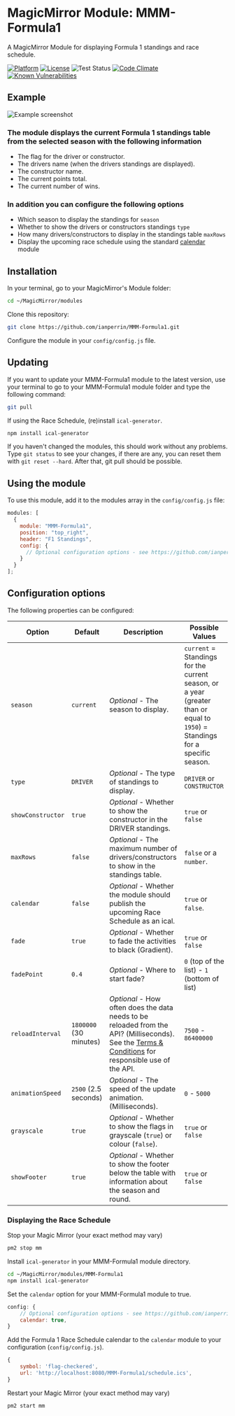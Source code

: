 # MagicMirror Module: MMM-Formula1

A MagicMirror Module for displaying Formula 1 standings and race schedule.

[![Platform](https://img.shields.io/badge/platform-MagicMirror-informational)](https://MagicMirror.builders)
[![License](https://img.shields.io/badge/license-MIT-informational)](https://raw.githubusercontent.com/ianperrin/MMM-Formula1/master/LICENSE)
![Test Status](https://github.com/ianperrin/MMM-Formula1/actions/workflows/node.js.yml/badge.svg)
[![Code Climate](https://codeclimate.com/github/ianperrin/MMM-Formula1/badges/gpa.svg)](https://codeclimate.com/github/ianperrin/MMM-Formula1)
[![Known Vulnerabilities](https://snyk.io/test/github/ianperrin/MMM-Formula1/badge.svg)](https://snyk.io/test/github/ianperrin/MMM-Formula1)

## Example

![Example screenshot](.github/example.png)

### The module displays the current Formula 1 standings table from the selected season with the following information

- The flag for the driver or constructor.
- The drivers name (when the drivers standings are displayed).
- The constructor name.
- The current points total.
- The current number of wins.

### In addition you can configure the following options

- Which season to display the standings for `season`
- Whether to show the drivers or constructors standings `type`
- How many drivers/constructors to display in the standings table `maxRows`
- Display the upcoming race schedule using the standard [calendar](https://github.com/MichMich/MagicMirror/tree/develop/modules/default/calendar) module

## Installation

In your terminal, go to your MagicMirror's Module folder:

```bash
cd ~/MagicMirror/modules
```

Clone this repository:

```bash
git clone https://github.com/ianperrin/MMM-Formula1.git
```

Configure the module in your `config/config.js` file.

## Updating

If you want to update your MMM-Formula1 module to the latest version, use your terminal to go to your MMM-Formula1 module folder and type the following command:

```bash
git pull
```

If using the Race Schedule, (re)install `ical-generator`.

```bash
npm install ical-generator
```

If you haven't changed the modules, this should work without any problems.
Type `git status` to see your changes, if there are any, you can reset them with `git reset --hard`. After that, git pull should be possible.

## Using the module

To use this module, add it to the modules array in the `config/config.js` file:

```javascript
modules: [
  {
    module: "MMM-Formula1",
    position: "top_right",
    header: "F1 Standings",
    config: {
      // Optional configuration options - see https://github.com/ianperrin/MMM-Formula1#configuration-options
    }
  }
];
```

## Configuration options

The following properties can be configured:

| **Option**        | **Default**            | **Description**                                                                                                                                                                    | **Possible Values**                                                                                                          |
| ----------------- | ---------------------- | ---------------------------------------------------------------------------------------------------------------------------------------------------------------------------------- | ---------------------------------------------------------------------------------------------------------------------------- |
| `season`          | `current`              | _Optional_ - The season to display.                                                                                                                                                | `current` = Standings for the current season, or a year (greater than or equal to `1950`) = Standings for a specific season. |
| `type`            | `DRIVER`               | _Optional_ - The type of standings to display.                                                                                                                                     | `DRIVER` or `CONSTRUCTOR`                                                                                                    |
| `showConstructor` | `true`                 | _Optional_ - Whether to show the constructor in the DRIVER standings.                                                                                                              | `true` or `false`                                                                                                            |
| `maxRows`         | `false`                | _Optional_ - The maximum number of drivers/constructors to show in the standings table.                                                                                            | `false` or a `number`.                                                                                                       |
| `calendar`        | `false`                | _Optional_ - Whether the module should publish the upcoming Race Schedule as an ical.                                                                                              | `true` or `false`.                                                                                                           |
| `fade`            | `true`                 | _Optional_ - Whether to fade the activities to black (Gradient).                                                                                                                   | `true` or `false`                                                                                                            |
| `fadePoint`       | `0.4`                  | _Optional_ - Where to start fade?                                                                                                                                                  | `0` (top of the list) - `1` (bottom of list)                                                                                 |
| `reloadInterval`  | `1800000` (30 minutes) | _Optional_ - How often does the data needs to be reloaded from the API? (Milliseconds). See the [Terms & Conditions](http://ergast.com/mrd/terms/) for responsible use of the API. | `7500` - `86400000`                                                                                                          |
| `animationSpeed`  | `2500` (2.5 seconds)   | _Optional_ - The speed of the update animation. (Milliseconds).                                                                                                                    | `0` - `5000`                                                                                                                 |
| `grayscale`       | `true`                 | _Optional_ - Whether to show the flags in grayscale (`true`) or colour (`false`).                                                                                                  | `true` or `false`                                                                                                            |
| `showFooter`      | `true`                 | _Optional_ - Whether to show the footer below the table with information about the season and round.                                                                               | `true` or `false`                                                                                                            |

### Displaying the Race Schedule

Stop your Magic Mirror (your exact method may vary)

```bash
pm2 stop mm
```

Install `ical-generator` in your MMM-Formula1 module directory.

```bash
cd ~/MagicMirror/modules/MMM-Formula1
npm install ical-generator
```

Set the `calendar` option for your MMM-Formula1 module to true.

```javascript
config: {
    // Optional configuration options - see https://github.com/ianperrin/MMM-Formula1#configuration-options
    calendar: true,
}
```

Add the Formula 1 Race Schedule calendar to the `calendar` module to your configuration (`config/config.js`).

```javascript
{
    symbol: 'flag-checkered',
    url: 'http://localhost:8080/MMM-Formula1/schedule.ics',
}
```

Restart your Magic Mirror (your exact method may vary)

```bash
pm2 start mm
```
